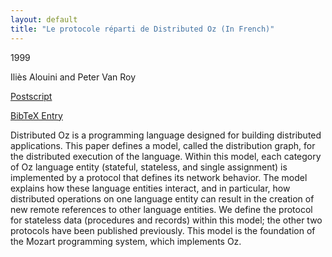 ```yaml
---
layout: default
title: "Le protocole réparti de Distributed Oz (In French)"
---
```



1999


Iliès Alouini and Peter Van Roy



[Postscript](http://www.ps.uni-sb.de/PapersOz/Others/alouini98.ps.gz)

[BibTeX Entry](http://www.ps.uni-sb.de/PapersOz/abstracts/alouini98.bib)



Distributed Oz is a programming language designed for building distributed 
applications. This paper defines a model, called the  distribution 
graph,
for the distributed execution of the language. Within this
model, each category of Oz language entity (stateful, stateless,
and single assignment) is implemented by a protocol that defines its
network behavior.  The model explains how these language entities
interact, and in particular, how distributed operations on one language
entity can result in the creation of new remote references to other
language entities.  We define the protocol for stateless data
(procedures and records) within this model; the other two protocols
have been published previously.  This model is the
foundation of the Mozart programming system, which implements Oz.





